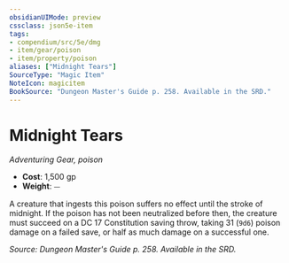 ```yaml
---
obsidianUIMode: preview
cssclass: json5e-item
tags:
- compendium/src/5e/dmg
- item/gear/poison
- item/property/poison
aliases: ["Midnight Tears"]
SourceType: "Magic Item"
NoteIcon: magicitem
BookSource: "Dungeon Master's Guide p. 258. Available in the SRD."
---
```

# Midnight Tears
*Adventuring Gear, poison*  

- **Cost**: 1,500 gp
- **Weight**: ⏤

A creature that ingests this poison suffers no effect until the stroke of midnight. If the poison has not been neutralized before then, the creature must succeed on a DC 17 Constitution saving throw, taking 31 (`9d6`) poison damage on a failed save, or half as much damage on a successful one.

*Source: Dungeon Master's Guide p. 258. Available in the SRD.*
